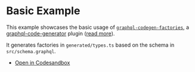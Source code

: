 # Basic Example

This example showcases the basic usage of [`graphql-codegen-factories`](https://github.com/zhouzi/graphql-codegen-factories), a [graphql-code-generator](https://www.graphql-code-generator.com/) plugin ([read more](https://github.com/zhouzi/graphql-codegen-factories#readme)).

It generates factories in `generated/types.ts` based on the schema in `src/schema.graphql`.

- [Open in Codesandbox](https://codesandbox.io/s/github/zhouzi/graphql-codegen-factories/tree/main/examples/basic?file=/src/schema.graphql)
